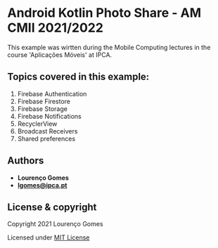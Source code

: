 # Android Kotlin Photo Share - AM CMII 2021/2022
This example was wirtten during the Mobile Computing lectures in the course 'Aplicações Móveis' at IPCA.

## Topics covered in this example:
1. Firebase Authentication
2. Firebase Firestore
3. Firebase Storage
4. Firebase Notifications
5. RecyclerView
6. Broadcast Receivers
7. Shared preferences

## Authors

* **Lourenço Gomes**
* **lgomes@ipca.pt**

License & copyright
-------------------

Copyright 2021 Lourenço Gomes

Licensed under [MIT License](LICENSE)
